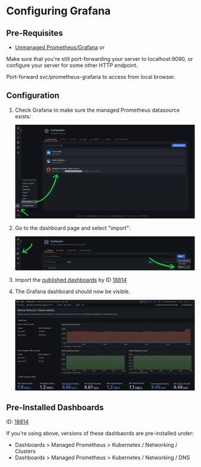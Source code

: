 # Configuring Grafana

## Pre-Requisites

- [Unmanaged Prometheus/Grafana](./prometheus-unmanaged.md) or

Make sure that you're still port-forwarding your server to localhost:9090, or configure your server for some other HTTP endpoint.

Port-forward svc/prometheus-grafana to access from local browser.

## Configuration

1. Check Grafana to make sure the managed Prometheus datasource exists:

   ![alt text](../img/portal-grafana.png)

2. Go to the dashboard page and select "import":

   ![alt text](../img/grafana-dashboard-import.png)

3. Import the [published dashboards](https://grafana.com/grafana/dashboards/) by ID [18814](https://grafana.com/grafana/dashboards/18814-kubernetes-networking-clusters/)

4. The Grafana dashboard should now be visible.

   ![alt text](../img/grafana-dashboard.png)

## Pre-Installed Dashboards

ID: [18814](https://grafana.com/grafana/dashboards/18814-kubernetes-networking-clusters/)

If you're using above, versions of these dashbaords are pre-installed under:

- Dashboards > Managed Prometheus > Kubernetes / Networking / Clusters
- Dashboards > Managed Prometheus > Kubernetes / Networking / DNS
